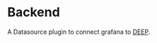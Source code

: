 <!-- This README file is going to be the one displayed on the Grafana.com website for your plugin -->

# Backend

A Datasource plugin to connect grafana to [DEEP](https://github.com/intergral/deep).
